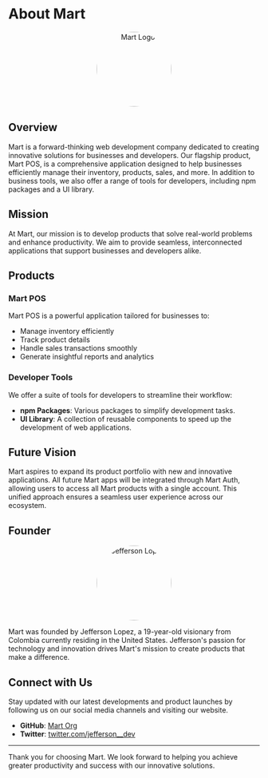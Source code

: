 # About Mart

<p align="center">
  <img src="https://res.cloudinary.com/jeffersoncloud/image/upload/v1715885335/mart/tqh0oj2b2zo1nbjlcoxh.svg" alt="Mart Logo" style="border-radius: 50%; width: 150px; height: 150px; overflow: hidden;">
</p>

## Overview

Mart is a forward-thinking web development company dedicated to creating innovative solutions for businesses and developers. Our flagship product, Mart POS, is a comprehensive application designed to help businesses efficiently manage their inventory, products, sales, and more. In addition to business tools, we also offer a range of tools for developers, including npm packages and a UI library.

## Mission

At Mart, our mission is to develop products that solve real-world problems and enhance productivity. We aim to provide seamless, interconnected applications that support businesses and developers alike.

## Products

### Mart POS

Mart POS is a powerful application tailored for businesses to:
- Manage inventory efficiently
- Track product details
- Handle sales transactions smoothly
- Generate insightful reports and analytics

### Developer Tools

We offer a suite of tools for developers to streamline their workflow:
- **npm Packages**: Various packages to simplify development tasks.
- **UI Library**: A collection of reusable components to speed up the development of web applications.

## Future Vision

Mart aspires to expand its product portfolio with new and innovative applications. All future Mart apps will be integrated through Mart Auth, allowing users to access all Mart products with a single account. This unified approach ensures a seamless user experience across our ecosystem.

## Founder

<p align="center">
  <img src="https://res.cloudinary.com/jeffersoncloud/image/upload/v1718559599/mart/v259qpyohwdjixolqx3z.jpg" alt="Jefferson Lopez" style="border-radius: 50%; width: 150px; height: 150px; overflow: hidden;">
</p>

Mart was founded by Jefferson Lopez, a 19-year-old visionary from Colombia currently residing in the United States. Jefferson's passion for technology and innovation drives Mart's mission to create products that make a difference.

## Connect with Us

Stay updated with our latest developments and product launches by following us on our social media channels and visiting our website.

- **GitHub**: [Mart Org](https://github.com/mart-org)
- **Twitter**: [twitter.com/jefferson__dev](https://twitter.com/jefferson__dev)

---

Thank you for choosing Mart. We look forward to helping you achieve greater productivity and success with our innovative solutions.
